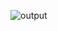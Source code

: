 ![output](https://github.com/easyans/Explainable-AI-for-Early-Detection-and-Severity-Assessment-of-Alzheimer-s-Disease/assets/82706959/b1aea1d6-722a-4286-882a-d89adac11131)
